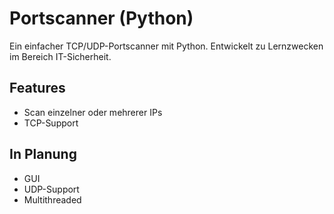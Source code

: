 # Portscanner (Python)
Ein einfacher TCP/UDP-Portscanner mit Python. Entwickelt zu Lernzwecken im Bereich IT-Sicherheit.

## Features
- Scan einzelner oder mehrerer IPs
- TCP-Support

## In Planung
- GUI
- UDP-Support
- Multithreaded
